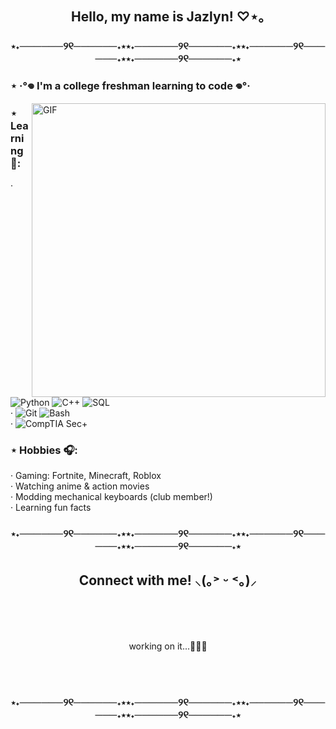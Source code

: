 <h2 align="center">Hello, my name is Jazlyn! ♡⋆｡</h2>

<h3 align="center"> ⋆˖──────୨୧──────˖⋆⋆˖──────୨୧──────˖⋆⋆˖──────୨୧──────˖⋆⋆˖──────୨୧──────˖⋆ </h3>

### ⋆ ‧°𖦹 I'm a college freshman learning to code 𖦹°‧

<img hight="370" width="470" alt="GIF" align="right" src="https://media.giphy.com/media/v1.Y2lkPWVjZjA1ZTQ3bzFtNW9vNGg4NThuOGFkb3duazF2MHd4MDhsMWtmZnJ3eGFjcGdicSZlcD12MV9naWZzX3NlYXJjaCZjdD1n/TgyJebqyMtPrOxiPdk/giphy.gif">

### ⋆ Learning 💭:
‧ ![Python](https://img.shields.io/badge/-Python-000?&logo=Python&logoColor=FFA6C9) ![C++](https://img.shields.io/badge/-C++-000?&logo=c%2b%2b&logoColor=FFA6C9) ![SQL](https://img.shields.io/badge/-SQL-000?&logo=MySQL&logoColor=FFA6C9) 
</br>
‧ ![Git](https://img.shields.io/badge/-Git-000?&logo=GitforWindows&logoColor=FFA6C9) ![Bash](https://img.shields.io/badge/-Bash-000?&logo=GNUBash&logoColor=FFA6C9)
</br>
‧ ![CompTIA Sec+](https://img.shields.io/badge/-CompTIA%20Sec+-000?&logo=CompTIA&logoColor=FFA6C9)


### ⋆ Hobbies 🎧: 
‧ Gaming: Fortnite, Minecraft, Roblox </br>
‧ Watching anime & action movies </br>
‧ Modding mechanical keyboards (club member!) </br>
‧ Learning fun facts

<h3 align="center"> ⋆˖──────୨୧──────˖⋆⋆˖──────୨୧──────˖⋆⋆˖──────୨୧──────˖⋆⋆˖──────୨୧──────˖⋆ </h3>

<h2 align="center">Connect with me! ⸜(｡˃ ᵕ ˂｡)⸝</h2>

</br>
</br>
</br>

<p align="center">working on it...👩🏻‍💻</p>

</br>
</br>

<h3 align="center"> ⋆˖──────୨୧──────˖⋆⋆˖──────୨୧──────˖⋆⋆˖──────୨୧──────˖⋆⋆˖──────୨୧──────˖⋆ </h3>
